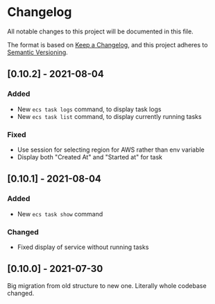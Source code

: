 # Changelog
All notable changes to this project will be documented in this file.

The format is based on [Keep a Changelog](https://keepachangelog.com/en/1.0.0/),
and this project adheres to [Semantic Versioning](https://semver.org/spec/v2.0.0.html).

## [0.10.2] - 2021-08-04
### Added
- New `ecs task logs` command, to display task logs
- New `ecs task list` command, to display currently running tasks

### Fixed
- Use session for selecting region for AWS rather than env variable
- Display both "Created At" and "Started at" for task

## [0.10.1] - 2021-08-04
### Added
- New `ecs task show` command

### Changed
- Fixed display of service without running tasks

## [0.10.0] - 2021-07-30
Big migration from old structure to new one. Literally whole codebase changed.
